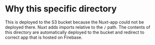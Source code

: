 # Why this specific directory

This is deployed to the S3 bucket because the Nuxt-app could not be deployed there. Nuxt adds imports relative to
the `/`
path. The contents of this directory are automatically deployed to the bucket and redirect to correct app that is hosted
on Firebase.

